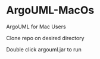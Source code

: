 # ArgoUML-MacOs
ArgoUML for Mac Users


Clone repo on desired directory

Double click  argouml.jar to run
